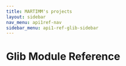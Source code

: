 ```yaml
---
title: MARTIMM's projects
layout: sidebar
nav_menu: api1ref-nav
sidebar_menu: api1-ref-glib-sidebar
---
```


# Glib Module Reference
